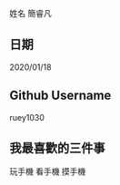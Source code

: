 姓名
簡睿凡


日期
--------
2020/01/18

Github Username
---------------
ruey1030

我最喜歡的三件事
---------------
玩手機 看手機 摸手機